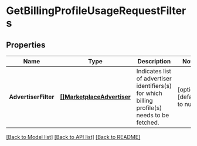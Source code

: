 # GetBillingProfileUsageRequestFilters

## Properties
Name | Type | Description | Notes
------------ | ------------- | ------------- | -------------
**AdvertiserFilter** | [**[]MarketplaceAdvertiser**](MarketplaceAdvertiser.md) | Indicates list of advertiser identifiers(s) for which billing profile(s) needs to be fetched. | [optional] [default to null]

[[Back to Model list]](../README.md#documentation-for-models) [[Back to API list]](../README.md#documentation-for-api-endpoints) [[Back to README]](../README.md)

